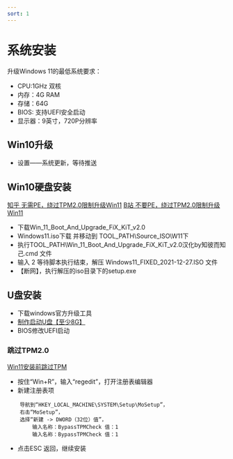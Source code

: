 ```yaml
---
sort: 1
---
```


# 系统安装
升级Windows 11的最低系统要求：
- CPU:1GHz 双核
- 内存：4G RAM
- 存储：64G
- BIOS: 支持UEFI安全启动
- 显示器：9英寸，720P分辨率
## Win10升级
- 设置——系统更新，等待推送

## Win10硬盘安装
[知乎 无需PE，绕过TPM2.0限制升级Win11](https://zhuanlan.zhihu.com/p/417296843)
[B站 不要PE，绕过TPM2.0限制升级Win11](https://www.bilibili.com/read/cv13789090)
- 下载Win_11_Boot_And_Upgrade_FiX_KiT_v2.0
- Windows11.iso下载 并移动到 TOOL_PATH\\Source_ISO\W11下
- 执行TOOL_PATH\Win_11_Boot_And_Upgrade_FiX_KiT_v2.0汉化by知彼而知己.cmd 文件
- 输入 2 等待脚本执行结束，解压 Windows11_FIXED_2021-12-27.ISO 文件
- 【断网】，执行解压的iso目录下的setup.exe

## U盘安装
- 下载windows官方升级工具
- [制作启动U盘【至少8G】](https://www.bilibili.com/read/cv13486273)
- BIOS修改UEFI启动

### 跳过TPM2.0
[Win11安装前跳过TPM](http://baijiahao.xitongzhijia.net/article/218025.html)
- 按住“Win+R”，输入“regedit”，打开注册表编辑器
- 新建注册表项
```angular2html
    导航到“HKEY_LOCAL_MACHINE\SYSTEM\Setup\MoSetup”，
    右击“MoSetup”，
    选择“新建 -> DWORD（32位）值”，
        输入名称：BypassTPMCheck 值：1
        输入名称：BypassTPMCheck 值：1
```
- 点击ESC 返回，继续安装
